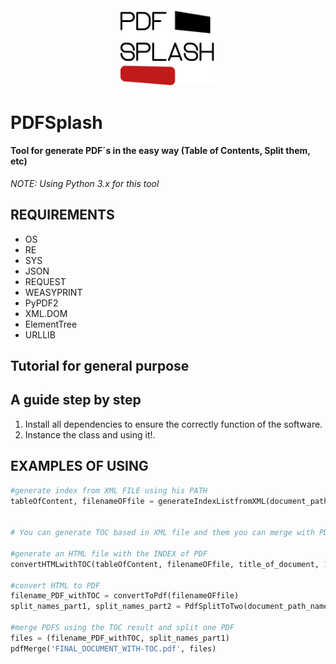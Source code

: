 
<div align="center" style="text-align:center">
  <img src="https://raw.githubusercontent.com/Warkanlock/PDFSplash/master/logo.png?token=AMuOoIflLLGWKVYBWszV4LQQbH74FzL2ks5csSG8wA%3D%3D" height=30% width=30%/>
</div>

# PDFSplash
#### Tool for generate PDF´s in the easy way (Table of Contents, Split them, etc)

*NOTE: Using Python 3.x for this tool*

## REQUIREMENTS

* OS
* RE
* SYS
* JSON
* REQUEST
* WEASYPRINT
* PyPDF2
* XML.DOM
* ElementTree
* URLLIB

## Tutorial for general purpose

## A guide step by step

1. Install all dependencies to ensure the correctly function of the software.
2. Instance the class and using it!.

## EXAMPLES OF USING

```python
#generate index from XML FILE using his PATH
tableOfContent, filenameOFfile = generateIndexListfromXML(document_path_name_XML, document_path_name_PDF, element_of_yourXML)


# You can generate TOC based in XML file and them you can merge with PDF file

#generate an HTML file with the INDEX of PDF
convertHTMLwithTOC(tableOfContent, filenameOFfile, title_of_document, 1)

#convert HTML to PDF
filename_PDF_withTOC = convertToPdf(filenameOFfile)
split_names_part1, split_names_part2 = PdfSplitToTwo(document_path_name_PDF, textToFindandSplit)

#merge PDFS using the TOC result and split one PDF
files = (filename_PDF_withTOC, split_names_part1)
pdfMerge('FINAL_DOCUMENT_WITH-TOC.pdf', files)
```
